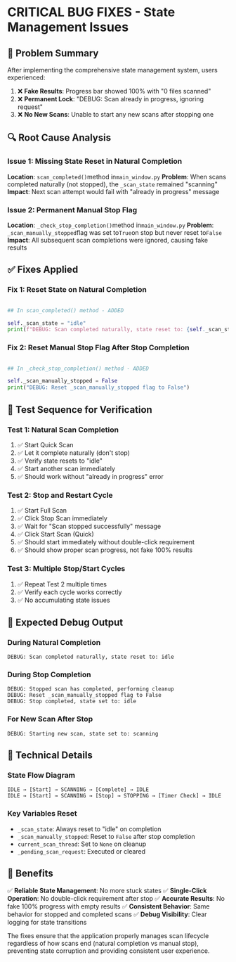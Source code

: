 # CRITICAL BUG FIXES - State Management Issues

## 🐛 Problem Summary

After implementing the comprehensive state management system, users experienced:

1. ❌ **Fake Results**: Progress bar showed 100% with "0 files scanned"
2. ❌ **Permanent Lock**: "DEBUG: Scan already in progress, ignoring request"
3. ❌ **No New Scans**: Unable to start any new scans after stopping one

## 🔍 Root Cause Analysis

### Issue 1: Missing State Reset in Natural Completion

**Location**: `scan_completed()`method in`main_window.py`
**Problem**: When scans completed naturally (not stopped), the `_scan_state` remained "scanning"
**Impact**: Next scan attempt would fail with "already in progress" message

### Issue 2: Permanent Manual Stop Flag

**Location**: `_check_stop_completion()`method in`main_window.py`
**Problem**: `_scan_manually_stopped`flag was set to`True`on stop but never reset to`False`
**Impact**: All subsequent scan completions were ignored, causing fake results

## ✅ Fixes Applied

### Fix 1: Reset State on Natural Completion

```Python

## In scan_completed() method - ADDED

self._scan_state = "idle"
print(f"DEBUG: Scan completed naturally, state reset to: {self._scan_state}")
```

### Fix 2: Reset Manual Stop Flag After Stop Completion

```Python

## In _check_stop_completion() method - ADDED

self._scan_manually_stopped = False
print("DEBUG: Reset _scan_manually_stopped flag to False")
```

## 🧪 Test Sequence for Verification

### Test 1: Natural Scan Completion

1. ✅ Start Quick Scan
2. ✅ Let it complete naturally (don't stop)
3. ✅ Verify state resets to "idle"
4. ✅ Start another scan immediately
5. ✅ Should work without "already in progress" error

### Test 2: Stop and Restart Cycle

1. ✅ Start Full Scan
2. ✅ Click Stop Scan immediately
3. ✅ Wait for "Scan stopped successfully" message
4. ✅ Click Start Scan (Quick)
5. ✅ Should start immediately without double-click requirement
6. ✅ Should show proper scan progress, not fake 100% results

### Test 3: Multiple Stop/Start Cycles

1. ✅ Repeat Test 2 multiple times
2. ✅ Verify each cycle works correctly
3. ✅ No accumulating state issues

## 🎯 Expected Debug Output

### During Natural Completion

```text
DEBUG: Scan completed naturally, state reset to: idle
```

### During Stop Completion

```text
DEBUG: Stopped scan has completed, performing cleanup
DEBUG: Reset _scan_manually_stopped flag to False
DEBUG: Stop completed, state set to: idle
```

### For New Scan After Stop

```text
DEBUG: Starting new scan, state set to: scanning
```

## 🔧 Technical Details

### State Flow Diagram

```text
IDLE → [Start] → SCANNING → [Complete] → IDLE
IDLE → [Start] → SCANNING → [Stop] → STOPPING → [Timer Check] → IDLE
```

### Key Variables Reset

- `_scan_state`: Always reset to "idle" on completion
- `_scan_manually_stopped`: Reset to `False` after stop completion
- `current_scan_thread`: Set to `None` on cleanup
- `_pending_scan_request`: Executed or cleared

## 🚀 Benefits

✅ **Reliable State Management**: No more stuck states
✅ **Single-Click Operation**: No double-click requirement after stop
✅ **Accurate Results**: No fake 100% progress with empty results
✅ **Consistent Behavior**: Same behavior for stopped and completed scans
✅ **Debug Visibility**: Clear logging for state transitions

The fixes ensure that the application properly manages scan lifecycle regardless of how scans end (natural completion vs manual stop), preventing state corruption and providing consistent user experience.
